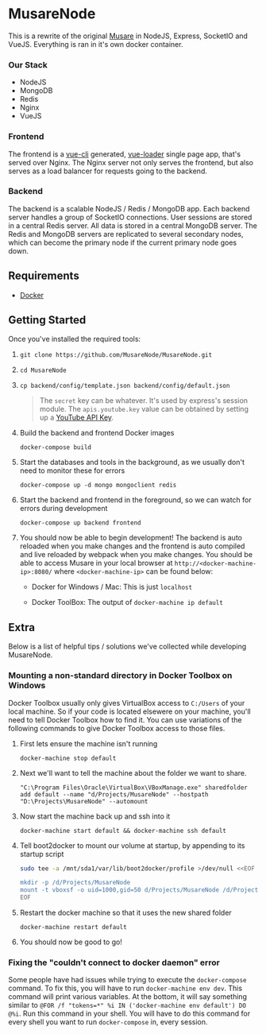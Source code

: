 # MusareNode
This is a rewrite of the original [Musare](https://github.com/Musare/Musare)
in NodeJS, Express, SocketIO and VueJS. Everything is ran in it's own docker container.

### Our Stack

   * NodeJS
   * MongoDB
   * Redis
   * Nginx
   * VueJS

### Frontend
The frontend is a [vue-cli](https://github.com/vuejs/vue-cli) generated,
[vue-loader](https://github.com/vuejs/vue-loader) single page app, that's
served over Nginx. The Nginx server not only serves the frontend, but
also serves as a load balancer for requests going to the backend.

### Backend
The backend is a scalable NodeJS / Redis / MongoDB app. Each backend
server handles a group of SocketIO connections. User sessions are stored
in a central Redis server. All data is stored in a central MongoDB server.
The Redis and MongoDB servers are replicated to several secondary nodes,
which can become the primary node if the current primary node goes down.

## Requirements
 * [Docker](https://www.docker.com/)

## Getting Started
Once you've installed the required tools:

1. `git clone https://github.com/MusareNode/MusareNode.git`

2. `cd MusareNode`

3. `cp backend/config/template.json backend/config/default.json`

   > The `secret` key can be whatever. It's used by express's session module.
   The `apis.youtube.key` value can be obtained by setting up a
   [YouTube API Key](https://developers.google.com/youtube/v3/getting-started).
  
4. Build the backend and frontend Docker images

   `docker-compose build`

5. Start the databases and tools in the background, as we usually don't need to monitor these for errors

   `docker-compose up -d mongo mongoclient redis`

6. Start the backend and frontend in the foreground, so we can watch for errors during development

   `docker-compose up backend frontend`

7. You should now be able to begin development! The backend is auto reloaded when
   you make changes and the frontend is auto compiled and live reloaded by webpack
   when you make changes. You should be able to access Musare in your local browser
   at `http://<docker-machine-ip>:8080/` where `<docker-machine-ip>` can be found below:

   * Docker for Windows / Mac: This is just `localhost`
   
   * Docker ToolBox: The output of `docker-machine ip default`
   
## Extra

Below is a list of helpful tips / solutions we've collected while developing MusareNode.

### Mounting a non-standard directory in Docker Toolbox on Windows

Docker Toolbox usually only gives VirtualBox access to `C:/Users` of your
local machine. So if your code is located elsewere on your machine,
you'll need to tell Docker Toolbox how to find it. You can use variations
of the following commands to give Docker Toolbox access to those files.

1. First lets ensure the machine isn't running

   `docker-machine stop default`

1. Next we'll want to tell the machine about the folder we want to share.

   `"C:\Program Files\Oracle\VirtualBox\VBoxManage.exe" sharedfolder add default --name "d/Projects/MusareNode" --hostpath "D:\Projects\MusareNode" --automount`

2. Now start the machine back up and ssh into it

   `docker-machine start default && docker-machine ssh default`
   
3. Tell boot2docker to mount our volume at startup, by appending to its startup script

   ```bash
   sudo tee -a /mnt/sda1/var/lib/boot2docker/profile >/dev/null <<EOF
   
   mkdir -p /d/Projects/MusareNode
   mount -t vboxsf -o uid=1000,gid=50 d/Projects/MusareNode /d/Projects/MusareNode
   EOF
   ```

4. Restart the docker machine so that it uses the new shared folder

   `docker-machine restart default`
   
5. You should now be good to go!

### Fixing the "couldn't connect to docker daemon" error

Some people have had issues while trying to execute the `docker-compose` command. To fix this, you will have to run `docker-machine env dev`. This command will print various variables. At the bottom, it will say something similar to `@FOR /f "tokens=*" %i IN ('docker-machine env default') DO @%i`. Run this command in your shell. You will have to do this command for every shell you want to run `docker-compose` in, every session.
